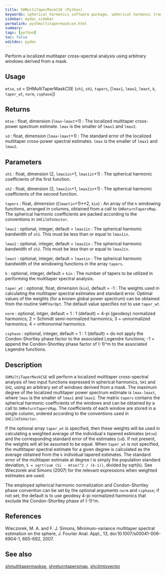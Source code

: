 ```yaml
---
title: SHMultiTaperMaskCSE (Python)
keywords: spherical harmonics software package, spherical harmonic transform, legendre functions, multitaper spectral analysis, fortran, Python, gravity, magnetic field
sidebar: mydoc_sidebar
permalink: pyshmultitapermaskcse.html
summary:
tags: [python]
toc: false
editdoc: pydoc
---
```


Perform a localized multitaper cross-spectral analysis using arbitrary windows derived from a mask.

## Usage

`mtse`, `sd` = SHMultiTaperMaskCSE (`sh1`, `sh2`, `tapers`, [`lmax1`, `lmax2`, `lmaxt`, `k`, `taper_wt`, `norm`, `csphase`])

## Returns

`mtse` : float, dimension (`lmax`-`lmaxt`+1)
:   The localized multitaper cross-power spectrum estimate. `lmax` is the smaller of `lmax1` and `lmax2`.

`sd` : float, dimension (`lmax`-`lmaxt`+1)
:   The standard error of the localized multitaper cross-power spectral estimates. `lmax` is the smaller of `lmax1` and `lmax2`.

## Parameters

`sh1` : float, dimension (2, `lmax1in`+1, `lmax1in`+1)
:   The spherical harmonic coefficients of the first function.

`sh2` : float, dimension (2, `lmax2in`+1, `lmax2in`+1)
:   The spherical harmonic coefficients of the second function.

`tapers` : float, dimension ((`lmaxtin`+1)**2, `kin`)
:   An array of the `k` windowing functions, arranged in columns, obtained from a call to `SHReturnTapersMap`. The spherical harmonic coefficients are packed according to the conventions in `SHCilmToVector`.

`lmax1` : optional, integer, default = `lmax1in`
:   The spherical harmonic bandwidth of `sh1`. This must be less than or equal to `lmax1in`.

`lmax2` : optional, integer, default = `lmax2in`
:   The spherical harmonic bandwidth of `sh2`. This must be less than or equal to `lmax2in`.

`lmaxt` : optional, integer, default = `lmaxtin`
:   The spherical harmonic bandwidth of the windowing functions in the array `tapers`.

`k` : optional, integer, default = `kin`
:   The number of tapers to be utilized in performing the multitaper spectral analysis.

`taper_wt` : optional, float, dimension (`kin`), default = -1
:   The weights used in calculating the multitaper spectral estimates and standard error. Optimal values of the weights (for a known global power spectrum) can be obtained from the routine `SHMTVarOpt`. The default value specifies not to use `taper_wt`.

`norm` : optional, intger, default = 1
:   1 (default) = 4-pi (geodesy) normalized harmonics; 2 = Schmidt semi-normalized harmonics; 3 = unnormalized harmonics; 4 = orthonormal harmonics.

`csphase` : optional, integer, default = 1
:   1 (default) = do not apply the Condon-Shortley phase factor to the associated Legendre functions; -1 = append the Condon-Shortley phase factor of (-1)^m to the associated Legendre functions.

## Description

`SHMultiTaperMaskCSE` will perform a localized multitaper cross-spectral analysis of two input functions expressed in spherical harmonics, `SH1` and `SH2`, using an arbitrary set of windows derived from a mask. The maximum degree of the localized multitaper power spectrum estimate is `lmax-lmaxt`, where `lmax` is the smaller of `lmax1` and `lmax2`. The matrix `tapers` contains the spherical harmonic coefficients of the windows and can be obtained by a call to `SHReturnTapersMap`. The coefficients of each window are stored in a single column, ordered according to the conventions used in `SHCilmToVector`.

If the optional array `taper_wt` is specified, then these weights will be used in calculating a weighted average of the individual `k` tapered estimates (`mtse`) and the corresponding standard error of the estimates (`sd`). If not present, the weights will all be assumed to be equal. When `taper_wt` is not specified, the mutltitaper spectral estimate for a given degree is calculated as the average obtained from the `k` individual tapered estimates. The standard error of the multitaper estimate at degree l is simply the population standard deviation, `S = sqrt(sum (Si - mtse)^2 / (k-1))`, divided by sqrt(`k`). See Wieczorek and Simons (2007) for the relevant expressions when weighted estimates are used.

The employed spherical harmonic normalization and Condon-Shortley phase convention can be set by the optional arguments `norm` and `csphase`; if not set, the default is to use geodesy 4-pi normalized harmonics that exclude the Condon-Shortley phase of (-1)^m.

## References

Wieczorek, M. A. and F. J. Simons, Minimum-variance multitaper spectral estimation on the sphere, J. Fourier Anal. Appl., 13, doi:10.1007/s00041-006-6904-1, 665-692, 2007.

## See also

[shmultitapermaskse](pyshmultitapermaskse.html), [shreturntapersmap](pyshreturntapersmap.html), [shcilmtovector](pyshcilmtovector.html)
